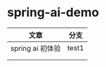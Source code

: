 # spring-ai-demo

| 文章            | 分支    |
|---------------|-------|
| spring ai 初体验 | test1 |
|               |       |
|               |       |


